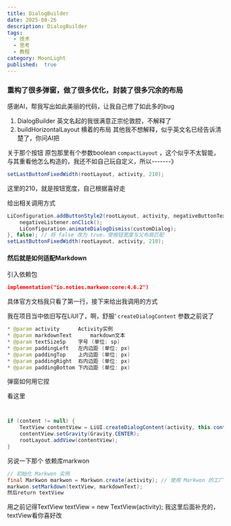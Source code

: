 ```yaml
---
title: DialogBuilder
date: 2025-08-26
description: DialogBuilder
tags:
  - 技术
  - 思考
  - 教程
category: MoonLight
published:  true
---
```

### 重构了很多弹窗，做了很多优化，封装了很多冗余的布局
感谢AI，帮我写出如此美丽的代码，让我自己修了如此多的bug

 1.  DialogBuilder 英文名起的我很满意正宗伦敦腔，不解释了
 2. buildHorizontalLayout 横着的布局
 其他我不想解释，似乎英文名已经告诉清楚了，你问AI把 

关于那个按钮
原包那里有个参数boolean `compactLayout` ，这个似乎不太智能，与其重看他怎么构造的，我还不如自己玩自定义，所以-------》

```Java
setLastButtonFixedWidth(rootLayout, activity, 210);
```

这里的210，就是按钮宽度，自己根据喜好走

给出相关调用方式

```Java
LiConfiguration.addButtonStyle2(rootLayout, activity, negativeButtonText, v -> {  
    negativeListener.onClick();  
    LiConfiguration.animateDialogDismiss(customDialog);  
}, false); // 将 false 改为 true，使按钮宽度与父布局匹配  
setLastButtonFixedWidth(rootLayout, activity, 210);
```
#### 然后就是如何适配Markdown

引入依赖包

```Json
implementation("io.noties.markwon:core:4.6.2")
```
具体官方文档我只看了第一行，接下来给出我调用的方式

我在项目当中依旧写在LiUI了，啊，舒服‘
`createDialogContent`
参数之前说了

```Java
* @param activity      Activity实例  
* @param markdownText      markdown文本  
* @param textSizeSp    字号 (单位: sp)  
* @param paddingLeft   左内边距 (单位: px)  
* @param paddingTop    上内边距 (单位: px)  
* @param paddingRight  右内边距 (单位: px)  
* @param paddingBottom 下内边距 (单位: px)
```

弹窗如何用它捏

看这里

```Java


if (content != null) {  
    TextView contentView = LiUI.createDialogContent(activity, this.content, 16f, dp(10), 0, dp(10), 0);  
    contentView.setGravity(Gravity.CENTER);  
    rootLayout.addView(contentView);  
}
```

另说一下那个 依赖库markwon
```Java
// 初始化 Markwon 实例  
final Markwon markwon = Markwon.create(activity); // 使用 Markwon 的工厂方法创建实例
markwon.setMarkdown(textView, markdownText);
然后return textView
```

用之前记得TextView textView = new TextView(activity); 我这里后面补充的，textView看你喜好改